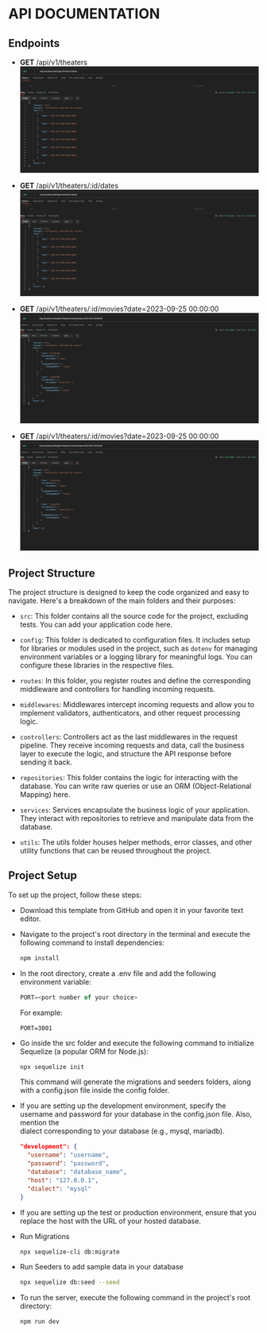 
# **API DOCUMENTATION**
## **Endpoints**
- **GET** /api/v1/theaters
![](https://github.com/vaasu2002/Bookmyshow-case-study-II/blob/Bookmyshow-case-study-II/images/postman_get_all_dates_for_specific_theaters.png)
- **GET** /api/v1/theaters/:id/dates
![alt text](images/postman_get_all_dates_for_specific_theaters.png)

- **GET** /api/v1/theaters/:id/movies?date=2023-09-25 00:00:00
![alt text](images/postman_get_all_show_in_a_threater_for_specific_date.png)

- **GET** /api/v1/theaters/:id/movies?date=2023-09-25 00:00:00
![alt text](images/postman_get_all_show_in_a_threater_for_specific_date.png)

## **Project Structure**
The project structure is designed to keep the code organized and easy to navigate. Here's a breakdown of the main folders and their purposes:

  - `src`: This folder contains all the source code for the project, excluding tests. You can add your application code here.

  - `config`: This folder is dedicated to configuration files. It includes setup for libraries or modules used in the project, such as `dotenv` for managing environment variables or a logging library for meaningful logs. You can configure these libraries in the respective files.

  - `routes`: In this folder, you register routes and define the corresponding middleware and controllers for handling incoming requests.

  - `middlewares`: Middlewares intercept incoming requests and allow you to implement validators, authenticators, and other request processing logic.

  - `controllers`: Controllers act as the last middlewares in the request pipeline. They receive incoming requests and data, call the business layer to execute the logic, and structure the API response before sending it back.

  - `repositories`: This folder contains the logic for interacting with the database. You can write raw queries or use an ORM (Object-Relational Mapping) here.

  - `services`: Services encapsulate the business logic of your application. They interact with repositories to retrieve and manipulate data from the database.

  - `utils`: The utils folder houses helper methods, error classes, and other utility functions that can be reused throughout the project.

## **Project Setup**
To set up the project, follow these steps:

  - Download this template from GitHub and open it in your favorite text editor.

  - Navigate to the project's root directory in the terminal and execute the following command to install dependencies:

    ```bash
    npm install
    ```
  - In the root directory, create a .env file and add the following environment variable:
    ```js
    PORT=<port number of your choice>
    ```
    For example:
    ```
    PORT=3001
    ```
  - Go inside the src folder and execute the following command to initialize Sequelize (a popular ORM for Node.js):
    ```bash
    npx sequelize init
    ```
    This command will generate the migrations and seeders folders, along with a config.json file inside the config folder.
    
  - If you are setting up the development environment, specify the username and password for your database in the config.json file. Also, mention the     
    dialect corresponding to your database (e.g., mysql, mariadb).
    ```json
    "development": {
      "username": "username", 
      "password": "password",          
      "database": "database_name",
      "host": "127.0.0.1",          
      "dialect": "mysql"             
    }
    ```
  - If you are setting up the test or production environment, ensure that you replace the host with the URL of your hosted database.

  - Run Migrations
    ```bash
    npx sequelize-cli db:migrate
    ```

  - Run Seeders to add sample data in your database
    ```bash
    npx sequelize db:seed --seed
    ```
  - To run the server, execute the following command in the project's root directory:
    ```bash
    npm run dev
    ```
